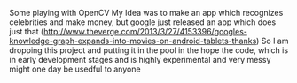 Some playing with OpenCV
My Idea was to make an app which recognizes celebrities and make money, but google just released an app which does just that (http://www.theverge.com/2013/3/27/4153396/googles-knowledge-graph-expands-into-movies-on-android-tablets-thanks)
So I am dropping this project and putting it in the pool in the hope the code, which is in early development stages and is highly experimental and very messy might one day be usedful to anyone
